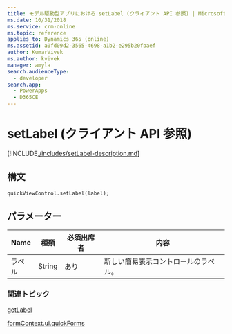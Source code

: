 ```yaml
---
title: モデル駆動型アプリにおける setLabel (クライアント API 参照) | MicrosoftDocs
ms.date: 10/31/2018
ms.service: crm-online
ms.topic: reference
applies_to: Dynamics 365 (online)
ms.assetid: a0fd09d2-3565-4698-a1b2-e295b20fbaef
author: KumarVivek
ms.author: kvivek
manager: amyla
search.audienceType:
  - developer
search.app:
  - PowerApps
  - D365CE
---
```

# <a name="setlabel-client-api-reference"></a>setLabel (クライアント API 参照)



[!INCLUDE[./includes/setLabel-description.md](./includes/setLabel-description.md)]

## <a name="syntax"></a>構文

`quickViewControl.setLabel(label);`

## <a name="parameter"></a>パラメーター

|Name|種類​​|必須出席者|内容|
|--|--|--|--|
|ラベル|String|あり|新しい簡易表示コントロールのラベル。|

### <a name="related-topics"></a>関連トピック

[getLabel](getLabel.md)

[formContext.ui.quickForms](../formContext-ui-quickForms.md)



